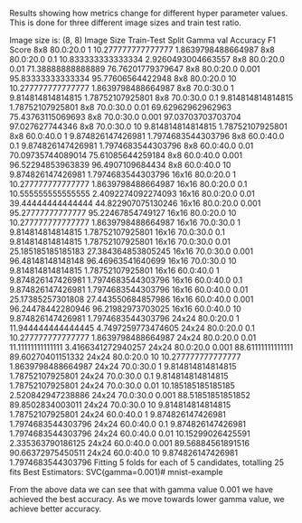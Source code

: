 Results showing how metrics change for different hyper parameter values. 
This is done for three different image sizes and train test ratio.

Image size is:
(8, 8)
Image Size  Train-Test Split  Gamma val  Accuracy                 F1 Score
8x8             80.0:20.0       1       10.277777777777777      1.8639798488664987
8x8             80.0:20.0       0.1     10.833333333333334      2.9260493004663557
8x8             80.0:20.0       0.01    71.38888888888889       76.76201779379647
8x8             80.0:20.0       0.001   95.83333333333334       95.77606564422948
8x8             80.0:20.0       10      10.277777777777777      1.8639798488664987
8x8             70.0:30.0       1       9.814814814814815       1.78752107925801
8x8             70.0:30.0       0.1     9.814814814814815       1.78752107925801
8x8             70.0:30.0       0.01    69.62962962962963       75.43763115069693
8x8             70.0:30.0       0.001   97.03703703703704       97.027627744346
8x8             70.0:30.0       10      9.814814814814815       1.78752107925801
8x8             60.0:40.0       1       9.874826147426981       1.7974683544303796
8x8             60.0:40.0       0.1     9.874826147426981       1.7974683544303796
8x8             60.0:40.0       0.01    70.09735744089014       75.61085644259184
8x8             60.0:40.0       0.001   96.52294853963839       96.4907109684434
8x8             60.0:40.0       10      9.874826147426981       1.7974683544303796
16x16           80.0:20.0       1       10.277777777777777      1.8639798488664987
16x16           80.0:20.0       0.1     10.555555555555555      2.4092274092274093
16x16           80.0:20.0       0.01    39.44444444444444       44.822907075130246
16x16           80.0:20.0       0.001   95.27777777777777       95.22467854749127
16x16           80.0:20.0       10      10.277777777777777      1.8639798488664987
16x16           70.0:30.0       1       9.814814814814815       1.78752107925801
16x16           70.0:30.0       0.1     9.814814814814815       1.78752107925801
16x16           70.0:30.0       0.01    25.185185185185183      27.384364853805245
16x16           70.0:30.0       0.001   96.48148148148148       96.46963541640699
16x16           70.0:30.0       10      9.814814814814815       1.78752107925801
16x16           60.0:40.0       1       9.874826147426981       1.7974683544303796
16x16           60.0:40.0       0.1     9.874826147426981       1.7974683544303796
16x16           60.0:40.0       0.01    25.17385257301808       27.443550684857986
16x16           60.0:40.0       0.001   96.24478442280946       96.21982973703025
16x16           60.0:40.0       10      9.874826147426981       1.7974683544303796
24x24           80.0:20.0       1       11.944444444444445      4.7497259773474605
24x24           80.0:20.0       0.1     10.277777777777777      1.8639798488664987
24x24           80.0:20.0       0.01    11.11111111111111       3.4166341272940257
24x24           80.0:20.0       0.001   88.61111111111111       89.60270401151332
24x24           80.0:20.0       10      10.277777777777777      1.8639798488664987
24x24           70.0:30.0       1       9.814814814814815       1.78752107925801
24x24           70.0:30.0       0.1     9.814814814814815       1.78752107925801
24x24           70.0:30.0       0.01    10.185185185185185      2.520842947238886
24x24           70.0:30.0       0.001   88.51851851851852       89.8502834003011
24x24           70.0:30.0       10      9.814814814814815       1.78752107925801
24x24           60.0:40.0       1       9.874826147426981       1.7974683544303796
24x24           60.0:40.0       0.1     9.874826147426981       1.7974683544303796
24x24           60.0:40.0       0.01    10.15299026425591       2.335363790186125
24x24           60.0:40.0       0.001   89.56884561891516       90.66372975450511
24x24           60.0:40.0       10      9.874826147426981       1.7974683544303796
Fitting 5 folds for each of 5 candidates, totalling 25 fits
Best Estimators:
 SVC(gamma=0.001)# mnist-example

From the above data we can see that with gamma value 0.001 we have achieved the best accuracy.
As we move towards lower gamma value, we achieve better accuracy. 

